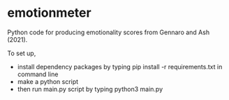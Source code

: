 # emotionmeter
Python code for producing emotionality scores from Gennaro and Ash (2021).

To set up,

- install dependency packages by typing pip install -r requirements.txt in command line
- make a python script
- then run main.py script by typing python3 main.py
